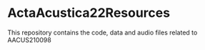 # ActaAcustica22Resources
This repository contains the code, data and audio files related to AACUS210098
